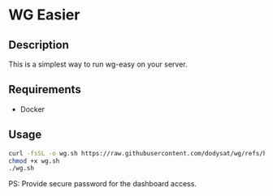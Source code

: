 # WG Easier

## Description

This is a simplest way to run wg-easy on your server.

## Requirements

- Docker

## Usage

```bash
curl -fsSL -o wg.sh https://raw.githubusercontent.com/dodysat/wg/refs/heads/main/wg.sh
chmod +x wg.sh
./wg.sh
```

PS: Provide secure password for the dashboard access.
